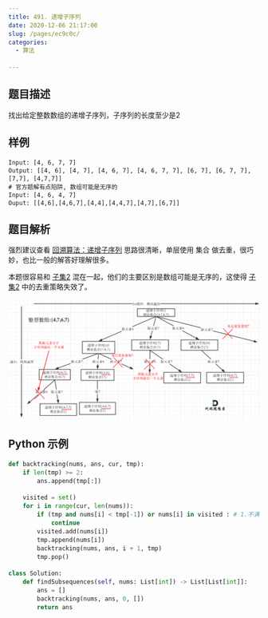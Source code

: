 ```yaml
---
title: 491. 递增子序列
date: 2020-12-06 21:17:00
slug: /pages/ec9c0c/
categories: 
  - 算法

---
```


## 题目描述

找出给定整数数组的递增子序列，子序列的长度至少是2

## 样例

```
Input: [4, 6, 7, 7]
Output: [[4, 6], [4, 7], [4, 6, 7], [4, 6, 7, 7], [6, 7], [6, 7, 7], [7,7], [4,7,7]]
# 官方题解有点陷阱, 数组可能是无序的
Input: [4, 6, 4, 7]
Ouput: [[4,6],[4,6,7],[4,4],[4,4,7],[4,7],[6,7]]
```

## 题目解析

强烈建议查看 [回溯算法：递增子序列](https://mp.weixin.qq.com/s?__biz=MzUxNjY5NTYxNA==&mid=2247485466&idx=1&sn=2b5420bca9b66356d777bc4530a224c5&scene=21#wechat_redirect) 思路很清晰，单层使用 集合 做去重，很巧妙，也比一般的解答好理解很多。

本题很容易和 [子集2](/pages/a7c436/) 混在一起，他们的主要区别是数组可能是无序的，这使得 [子集2](/pages/a7c436/) 中的去重策略失效了。

![img](./assets/img/640.png)

## Python 示例

```python
def backtracking(nums, ans, cur, tmp):
    if len(tmp) >= 2:
        ans.append(tmp[:])
    
    visited = set()
    for i in range(cur, len(nums)):
        if (tmp and nums[i] < tmp[-1]) or nums[i] in visited : # 1.不满足递增 2. 同层已访问过
            continue
        visited.add(nums[i]) 
        tmp.append(nums[i])
        backtracking(nums, ans, i + 1, tmp)
        tmp.pop()

class Solution:
    def findSubsequences(self, nums: List[int]) -> List[List[int]]:
        ans = []
        backtracking(nums, ans, 0, [])
        return ans 
```

